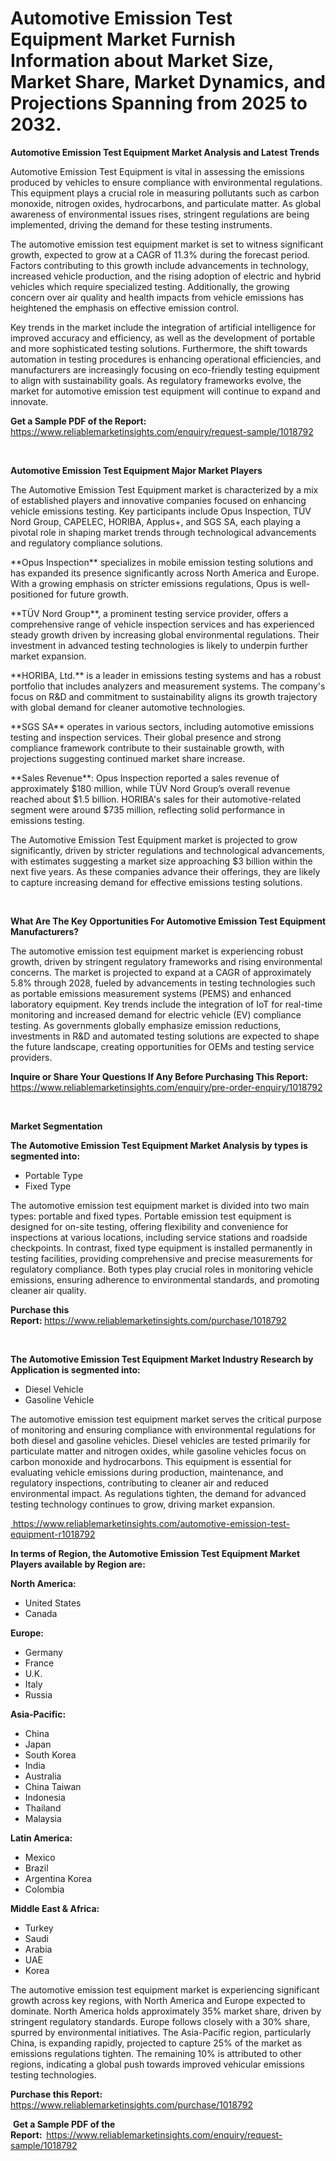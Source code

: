 <p><h1>Automotive Emission Test Equipment Market Furnish Information about Market Size, Market Share, Market Dynamics, and Projections Spanning from 2025 to 2032.</h1></p><p><strong>Automotive Emission Test Equipment Market Analysis and Latest Trends</strong></p>
<p><p>Automotive Emission Test Equipment is vital in assessing the emissions produced by vehicles to ensure compliance with environmental regulations. This equipment plays a crucial role in measuring pollutants such as carbon monoxide, nitrogen oxides, hydrocarbons, and particulate matter. As global awareness of environmental issues rises, stringent regulations are being implemented, driving the demand for these testing instruments. </p><p>The automotive emission test equipment market is set to witness significant growth, expected to grow at a CAGR of 11.3% during the forecast period. Factors contributing to this growth include advancements in technology, increased vehicle production, and the rising adoption of electric and hybrid vehicles which require specialized testing. Additionally, the growing concern over air quality and health impacts from vehicle emissions has heightened the emphasis on effective emission control. </p><p>Key trends in the market include the integration of artificial intelligence for improved accuracy and efficiency, as well as the development of portable and more sophisticated testing solutions. Furthermore, the shift towards automation in testing procedures is enhancing operational efficiencies, and manufacturers are increasingly focusing on eco-friendly testing equipment to align with sustainability goals. As regulatory frameworks evolve, the market for automotive emission test equipment will continue to expand and innovate.</p></p>
<p><strong>Get a Sample PDF of the Report:&nbsp;</strong> <a href="https://www.reliablemarketinsights.com/enquiry/request-sample/1018792?utm_campaign=2210&utm_medium=2&utm_source=Github&utm_content=ia&utm_term=16042025&utm_id=automotive-emission-test-equipment">https://www.reliablemarketinsights.com/enquiry/request-sample/1018792</a></p>
<p>&nbsp;</p>
<p><strong>Automotive Emission Test Equipment Major Market Players</strong></p>
<p><p>The Automotive Emission Test Equipment market is characterized by a mix of established players and innovative companies focused on enhancing vehicle emissions testing. Key participants include Opus Inspection, TÜV Nord Group, CAPELEC, HORIBA, Applus+, and SGS SA, each playing a pivotal role in shaping market trends through technological advancements and regulatory compliance solutions.</p><p>**Opus Inspection** specializes in mobile emission testing solutions and has expanded its presence significantly across North America and Europe. With a growing emphasis on stricter emissions regulations, Opus is well-positioned for future growth.</p><p>**TÜV Nord Group**, a prominent testing service provider, offers a comprehensive range of vehicle inspection services and has experienced steady growth driven by increasing global environmental regulations. Their investment in advanced testing technologies is likely to underpin further market expansion.</p><p>**HORIBA, Ltd.** is a leader in emissions testing systems and has a robust portfolio that includes analyzers and measurement systems. The company's focus on R&D and commitment to sustainability aligns its growth trajectory with global demand for cleaner automotive technologies.</p><p>**SGS SA** operates in various sectors, including automotive emissions testing and inspection services. Their global presence and strong compliance framework contribute to their sustainable growth, with projections suggesting continued market share increase.</p><p>**Sales Revenue**: Opus Inspection reported a sales revenue of approximately $180 million, while TÜV Nord Group’s overall revenue reached about $1.5 billion. HORIBA's sales for their automotive-related segment were around $735 million, reflecting solid performance in emissions testing.</p><p>The Automotive Emission Test Equipment market is projected to grow significantly, driven by stricter regulations and technological advancements, with estimates suggesting a market size approaching $3 billion within the next five years. As these companies advance their offerings, they are likely to capture increasing demand for effective emissions testing solutions.</p></p>
<p>&nbsp;</p>
<p><strong>What Are The Key Opportunities For Automotive Emission Test Equipment Manufacturers?</strong></p>
<p><p>The automotive emission test equipment market is experiencing robust growth, driven by stringent regulatory frameworks and rising environmental concerns. The market is projected to expand at a CAGR of approximately 5.8% through 2028, fueled by advancements in testing technologies such as portable emissions measurement systems (PEMS) and enhanced laboratory equipment. Key trends include the integration of IoT for real-time monitoring and increased demand for electric vehicle (EV) compliance testing. As governments globally emphasize emission reductions, investments in R&D and automated testing solutions are expected to shape the future landscape, creating opportunities for OEMs and testing service providers.</p></p>
<p><strong>Inquire or Share Your Questions If Any Before Purchasing This Report:</strong> <a href="https://www.reliablemarketinsights.com/enquiry/pre-order-enquiry/1018792?utm_campaign=2210&utm_medium=2&utm_source=Github&utm_content=ia&utm_term=16042025&utm_id=automotive-emission-test-equipment">https://www.reliablemarketinsights.com/enquiry/pre-order-enquiry/1018792</a></p>
<p>&nbsp;</p>
<p><strong>Market Segmentation</strong></p>
<p><strong>The Automotive Emission Test Equipment Market Analysis by types is segmented into:</strong></p>
<p><ul><li>Portable Type</li><li>Fixed Type</li></ul></p>
<p><p>The automotive emission test equipment market is divided into two main types: portable and fixed types. Portable emission test equipment is designed for on-site testing, offering flexibility and convenience for inspections at various locations, including service stations and roadside checkpoints. In contrast, fixed type equipment is installed permanently in testing facilities, providing comprehensive and precise measurements for regulatory compliance. Both types play crucial roles in monitoring vehicle emissions, ensuring adherence to environmental standards, and promoting cleaner air quality.</p></p>
<p><strong>Purchase this Report:&nbsp;</strong><a href="https://www.reliablemarketinsights.com/purchase/1018792?utm_campaign=2210&utm_medium=2&utm_source=Github&utm_content=ia&utm_term=16042025&utm_id=automotive-emission-test-equipment">https://www.reliablemarketinsights.com/purchase/1018792</a></p>
<p>&nbsp;</p>
<p><strong>The Automotive Emission Test Equipment Market Industry Research by Application is segmented into:</strong></p>
<p><ul><li>Diesel Vehicle</li><li>Gasoline Vehicle</li></ul></p>
<p><p>The automotive emission test equipment market serves the critical purpose of monitoring and ensuring compliance with environmental regulations for both diesel and gasoline vehicles. Diesel vehicles are tested primarily for particulate matter and nitrogen oxides, while gasoline vehicles focus on carbon monoxide and hydrocarbons. This equipment is essential for evaluating vehicle emissions during production, maintenance, and regulatory inspections, contributing to cleaner air and reduced environmental impact. As regulations tighten, the demand for advanced testing technology continues to grow, driving market expansion.</p></p>
<p><a href="https://www.reliablemarketinsights.com/automotive-emission-test-equipment-r1018792?utm_campaign=2210&utm_medium=2&utm_source=Github&utm_content=ia&utm_term=16042025&utm_id=automotive-emission-test-equipment">&nbsp;https://www.reliablemarketinsights.com/automotive-emission-test-equipment-r1018792</a></p>
<p><strong>In terms of Region, the Automotive Emission Test Equipment Market Players available by Region are:</strong></p>
<p>
    <p> <strong> North America: </strong>
        <ul>
            <li>United States</li>
            <li>Canada</li>
        </ul>
        </p> 
    <p> <strong> Europe: </strong>
        <ul>
            <li>Germany</li>
            <li>France</li>
            <li>U.K.</li>
            <li>Italy</li>
            <li>Russia</li>
        </ul>
        </p> 
    <p> <strong> Asia-Pacific: </strong>
        <ul>
            <li>China</li>
            <li>Japan</li>
            <li>South Korea</li>
            <li>India</li>
            <li>Australia</li>
            <li>China Taiwan</li>
            <li>Indonesia</li>
            <li>Thailand</li>
            <li>Malaysia</li>
        </ul>
        </p> 
    <p> <strong> Latin America: </strong>
        <ul>
            <li>Mexico</li>
            <li>Brazil</li>
            <li>Argentina Korea</li>
            <li>Colombia</li>
        </ul>
        </p> 
    <p> <strong> Middle East & Africa: </strong>
        <ul>
            <li>Turkey</li>
            <li>Saudi</li>
            <li>Arabia</li>
            <li>UAE</li>
            <li>Korea</li>
        </ul>
    </p>
    </p>
<p><p>The automotive emission test equipment market is experiencing significant growth across key regions, with North America and Europe expected to dominate. North America holds approximately 35% market share, driven by stringent regulatory standards. Europe follows closely with a 30% share, spurred by environmental initiatives. The Asia-Pacific region, particularly China, is expanding rapidly, projected to capture 25% of the market as emissions regulations tighten. The remaining 10% is attributed to other regions, indicating a global push towards improved vehicular emissions testing technologies.</p></p>
<p><strong>Purchase this Report: </strong><a href="https://www.reliablemarketinsights.com/purchase/1018792?utm_campaign=2210&utm_medium=2&utm_source=Github&utm_content=ia&utm_term=16042025&utm_id=automotive-emission-test-equipment">https://www.reliablemarketinsights.com/purchase/1018792</a></p>
<p>&nbsp;<strong>Get a Sample PDF of the Report:&nbsp;&nbsp;</strong><a href="https://www.reliablemarketinsights.com/enquiry/request-sample/1018792?utm_campaign=2210&utm_medium=2&utm_source=Github&utm_content=ia&utm_term=16042025&utm_id=automotive-emission-test-equipment">https://www.reliablemarketinsights.com/enquiry/request-sample/1018792</a></p>
<p><strong></strong></p>
<p><p></p><p></p><p></p></p>